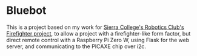 # Bluebot

This is a project based on my work for [Sierra College's Robotics Club's Firefighter project](https://github.com/Patronics/SierraRoboticsFireFighter), to allow a project with a firefighter-like form factor, but direct remote control with a Raspberry Pi Zero W, using Flask for the web server, and communicating to the PICAXE chip over i2c. 
